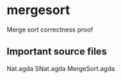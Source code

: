 mergesort
=========

Merge sort correctness proof

## Important source files ##
Nat.agda
SNat.agda
MergeSort.agda
